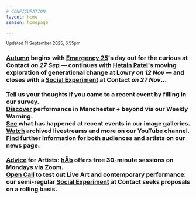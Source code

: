 ```yaml
---
# CONFIGURATION
layout: home
season: homepage

---
```

<small>Updated 11 September 2025, 6.55pm</small>        
### [Autumn](/current/2025) begins with [Emergency 25](/current/2025-emergency)'s day out for the curious at Contact *on 27 Sep* — continues with [Hetain Patel](/current/2025/patel)'s moving exploration of generational change at Lowry *on 12 Nov* — and closes with a [Social Experiment](/socialexperiment) at Contact *on 27 Nov*…<br><br><a href="https://www.illuminate-data.org.uk/survey/gnwmcx" target="_blank">Tell</a> us your thoughts if you came to a recent event by filling in our survey.<br><a href="https://wordofwarning.posthaven.com" target="_blank">Discover</a> performance in Manchester + beyond via our Weekly Warning.<br>[See](/galleries) what has happened at recent events in our image galleries.<br><a href="https://youtube.com/@warnmcr" target="_blank">Watch</a> archived livestreams and more on our YouTube channel.<br>[Find](/news) further information for both audiences and artists on our news page.<br><br>[Advice](/hab/advice) for Artists: [hÅb](/hab) offers free 30-minute sessions on Mondays via Zoom.<br><a href="https://socialexperiment.posthaven.com" target="_blank">Open Call</a> to test out Live Art and contemporary performance: our semi-regular [Social Experiment](/socialexperiment) at Contact seeks proposals on a rolling basis.
